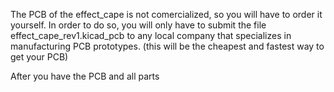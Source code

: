 The PCB of the effect_cape is not comercialized, so you will have to order it yourself.  In order to do so, you will only have to submit the file effect_cape_rev1.kicad_pcb to any local company that specializes in manufacturing PCB prototypes. (this will be the cheapest and fastest way to get your PCB) 

After you have the PCB and all parts 

